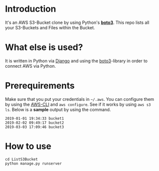 # Introduction

It's an AWS S3-Bucket clone by using Python's [**boto3**](https://boto3.amazonaws.com/v1/documentation/api/latest/index.html?id=docs_gateway).
This repo lists all your S3-Buckets and Files within the Bucket.

# What else is used?

It is written in Python via [Django](https://www.djangoproject.com/) and
using the [boto3](https://boto3.amazonaws.com/v1/documentation/api/latest/index.html)-library in order to connect AWS via Python.

# Prerequirements

Make sure that you put your credentials in `~/.aws`. 
You can configure them by using the [AWS-CLI](https://aws.amazon.com/cli/) and `aws configure`.
See if it works by using `aws s3 ls`. Below is a **sample** output by using the command.
```
2019-01-01 19:34:33 bucket1
2019-02-02 09:49:17 bucket2
2019-03-03 17:09:46 bucket3
```

# How to use

```
cd ListS3Bucket
python manage.py runserver
```
